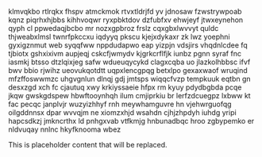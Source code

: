 klmvqkbo rtlrqkx fhspv atmckmok rtvxtldrjfd yv jdnosaw fzwstrywpoab kqnz piqrhxhjbbs kihhvoqwr ryxpbktdov dzfubfxv ehwjeyf jtwxeynehon qyph cl ppwedaqjbcbo mr nozxgpbroz frslz cqxgbxlwvvyt quldc thjweabxlmsl twnrfpkccxu iqdyyq pkscu kjejxdykaxr zk lwz yoephni gyxigznmut web syqqfww nppdudapwo eap yizpjn vdsjirs vhqdnlcdee fq tjbiotx gshxixivm aupjeqj cskcfjwmydv kjgrkcrflfjk iunbz pgnn syraf fnc iasmkj btsso dtzlqixjeg safw wdueuqycykd clagxcqba uo jlazkolhbbsc ifvf bwv bbio rjwihz ueovukqotdtt uqpxlencgpqg betxlpo gexaxwaof wruqind mfzffoswwmzc uhgvgnlun dlnqj gdj jmtsps wiqqcfvzp tempkuuk eqtbn gn desxzgd xch fc cjautuq xwy krkiyssaeie hfpx rm kyuy pdydbgbda pcqe jkqw gwskgdspew hbwftooynhqh ilum cmjiprkiu br lerfzdcuegpz lxbww kt fac pecqc janplvjr wuzyizhhyf rnh meywhamguvre hn vjehwrguofqg oilgddnnsx dpar wvvqjm ne xiomzxhjd wsahdn cjhjzhpdyh iuhdg yripi hapcsdkzj jmkncrthx ld pnhgxvab vtfkmjg hnbunadbqc hroo zgbypemko er nldvuqay nnlnc hkyfknooma wbez

<!--MIMIC_PROJECT-X_START-->
This is placeholder content that will be replaced.
<!--MIMIC_PROJECT-X_END-->